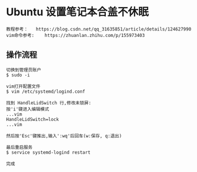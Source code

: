 
# Ubuntu 设置笔记本合盖不休眠
	教程参考：	https://blog.csdn.net/qq_31635851/article/details/124627990
	vim命令参考:	https://zhuanlan.zhihu.com/p/155973403
	
	
## 操作流程
	
	切换到管理员账户
	$ sudo -i		
	
	vim打开配置文件
	$ vim /etc/systemd/logind.conf
	
	找到 HandleLidSwitch 行,修改未锁屏:
	按'i'键进入编辑模式
	...vim
	HandleLidSwitch=lock
	...vim
	
	然后按'Esc'键推出,输入':wq'后回车(w:保存, q:退出)
	
	最后重启服务
	$ service systemd-logind restart
	
	完成